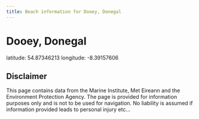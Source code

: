 ```yaml
---
title: Beach information for Dooey, Donegal
---
```

# Dooey, Donegal 

<div class="location-info">latitude: 54.87346213 longitude: -8.39157606</div>
<div class="met-eireann-warnings"></div>
<div></div>

## Disclaimer

This page contains data from the Marine Institute, 
Met Eireann and the Environment Protection Agency. The page is provided for
information purposes only and is not to be used for navigation. No liability 
is assumed if information provided leads to personal injury etc...